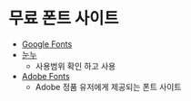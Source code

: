 # 무료 폰트 사이트
* [Google Fonts](https://fonts.google.com/)
* [눈누](https://noonnu.cc/)
  * 사용범위 확인 하고 사용
* [Adobe Fonts](https://fonts.adobe.com/fonts)
  * Adobe 정품 유저에게 제공되는 폰트 사이트
